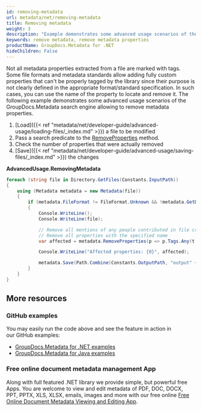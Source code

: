 ```yaml
---
id: removing-metadata
url: metadata/net/removing-metadata
title: Removing metadata
weight: 3
description: "Example demonstrates some advanced usage scenarios of the GroupDocs.Metadata search engine allowing to remove metadata properties"
keywords: remove metadata, remove metadata properties
productName: GroupDocs.Metadata for .NET
hideChildren: False
---
```

Not all metadata properties extracted from a file are marked with tags. Some file formats and metadata standards allow adding fully custom properties that can't be properly tagged by the library since their purpose is not clearly defined in the appropriate format/standard specification. In such cases, you can use the name of the property to locate and remove it. The following example demonstrates some advanced usage scenarios of the GroupDocs.Metadata search engine allowing to remove metadata properties.

1.  [Load]({{< ref "metadata/net/developer-guide/advanced-usage/loading-files/_index.md" >}}) a file to be modified
2.  Pass a search predicate to the [RemoveProperties](https://reference.groupdocs.com/net/metadata/groupdocs.metadata/metadata/methods/removeproperties) method.
3.  Check the number of properties that were actually removed
4.  [Save]({{< ref "metadata/net/developer-guide/advanced-usage/saving-files/_index.md" >}}) the changes

**AdvancedUsage.RemovingMetadata**

```csharp
foreach (string file in Directory.GetFiles(Constants.InputPath))
{
	using (Metadata metadata = new Metadata(file))
	{
		if (metadata.FileFormat != FileFormat.Unknown && !metadata.GetDocumentInfo().IsEncrypted)
		{
			Console.WriteLine();
			Console.WriteLine(file);

			// Remove all mentions of any people contributed in file creation
			// Remove all properties with the specified name
			var affected = metadata.RemoveProperties(p => p.Tags.Any(t => t.Category == Tags.Person) || p.Name == "CustomProperty");

			Console.WriteLine("Affected properties: {0}", affected);

			metadata.Save(Path.Combine(Constants.OutputPath, "output" + Path.GetExtension(file)));
		}
	}
}
```

## More resources
### GitHub examples
You may easily run the code above and see the feature in action in our GitHub examples:
*   [GroupDocs.Metadata for .NET examples](https://github.com/groupdocs-metadata/GroupDocs.Metadata-for-.NET)    
*   [GroupDocs.Metadata for Java examples](https://github.com/groupdocs-metadata/GroupDocs.Metadata-for-Java)    

### Free online document metadata management App
Along with full featured .NET library we provide simple, but powerful free Apps.
You are welcome to view and edit metadata of PDF, DOC, DOCX, PPT, PPTX, XLS, XLSX, emails, images and more with our free online [Free Online Document Metadata Viewing and Editing App](https://products.groupdocs.app/metadata).